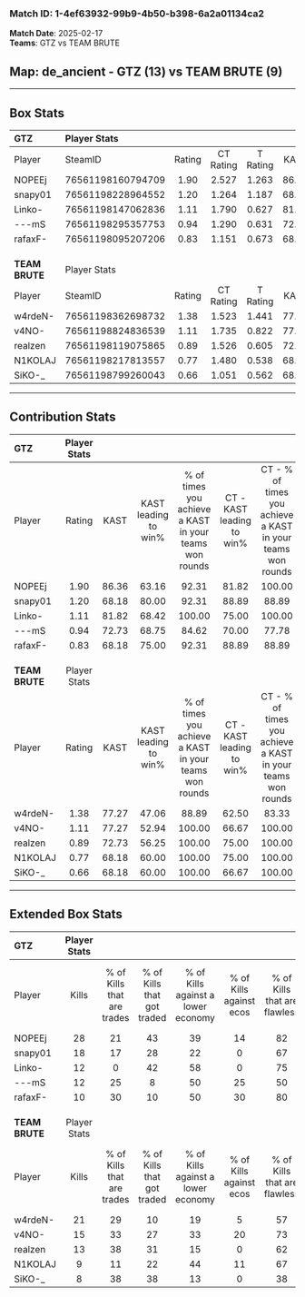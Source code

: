 ### Match ID: 1-4ef63932-99b9-4b50-b398-6a2a01134ca2  
**Match Date**: 2025-02-17  
**Teams**: GTZ vs TEAM BRUTE  

## **Map**: de_ancient - GTZ (13) vs TEAM BRUTE (9)  
---  

## Box Stats  

| **GTZ**        | Player Stats      |        |           |          |       |       |       |         |        |      |     |
| :- | :- | :-: | :-: | :-: | :-: | :-: | :-: | :-: | :-: | :-: | :-: |
| Player         | SteamID           | Rating | CT Rating | T Rating | KAST  |  ADR  | Kills | Assists | Deaths | K/D  | HS% |
| NOPEEj         | 76561198160794709 |  1.90  |   2.527   |  1.263   | 86.36 | 128.2 |  28   |    9    |   14   | 2.00 | 50  |
| snapy01        | 76561198228964552 |  1.20  |   1.264   |  1.187   | 68.18 | 80.8  |  18   |    4    |   14   | 1.29 | 61  |
| Linko-         | 76561198147062836 |  1.11  |   1.790   |  0.627   | 81.82 | 70.8  |  12   |    9    |   12   | 1.00 | 75  |
| ---mS          | 76561198295357753 |  0.94  |   1.290   |  0.631   | 72.73 | 51.5  |  12   |    6    |   13   | 0.92 | 58  |
| rafaxF-        | 76561198095207206 |  0.83  |   1.151   |  0.673   | 68.18 | 55.7  |  10   |    8    |   14   | 0.71 | 20  |
|                |                   |        |           |          |       |       |       |         |        |      |     |
|                |                   |        |           |          |       |       |       |         |        |      |     |
|                |                   |        |           |          |       |       |       |         |        |      |     |
| **TEAM BRUTE** | Player Stats      |        |           |          |       |       |       |         |        |      |     |
| Player         | SteamID           | Rating | CT Rating | T Rating | KAST  |  ADR  | Kills | Assists | Deaths | K/D  | HS% |
| w4rdeN-        | 76561198362698732 |  1.38  |   1.523   |  1.441   | 77.27 | 89.0  |  21   |    2    |   15   | 1.40 | 38  |
| v4NO-          | 76561198824836539 |  1.11  |   1.735   |  0.822   | 77.27 | 67.6  |  15   |    3    |   14   | 1.07 | 46  |
| realzen        | 76561198119075865 |  0.89  |   1.526   |  0.605   | 72.73 | 57.0  |  13   |    3    |   17   | 0.76 | 46  |
| N1KOLAJ        | 76561198217813557 |  0.77  |   1.480   |  0.538   | 68.18 | 69.3  |   9   |   11    |   17   | 0.53 | 77  |
| SiKO-_         | 76561198799260043 |  0.66  |   1.051   |  0.562   | 68.18 | 57.0  |   8   |    9    |   18   | 0.44 | 62  |
---  

## Contribution Stats  

| **GTZ**        | Player Stats |       |                      |                                                        |                           |                                                             |                          |                                                            |
| :- | :-: | :-: | :-: | :-: | :-: | :-: | :-: | :-: |
| Player         |    Rating    | KAST  | KAST leading to win% | % of times you achieve a KAST in your teams won rounds | CT - KAST leading to win% | CT - % of times you achieve a KAST in your teams won rounds | T - KAST leading to win% | T - % of times you achieve a KAST in your teams won rounds |
| NOPEEj         |     1.90     | 86.36 |        63.16         |                         92.31                          |           81.82           |                           100.00                            |          37.50           |                           75.00                            |
| snapy01        |     1.20     | 68.18 |        80.00         |                         92.31                          |           88.89           |                            88.89                            |          66.67           |                           100.00                           |
| Linko-         |     1.11     | 81.82 |        68.42         |                         100.00                         |           75.00           |                           100.00                            |          57.14           |                           100.00                           |
| ---mS          |     0.94     | 72.73 |        68.75         |                         84.62                          |           70.00           |                            77.78                            |          66.67           |                           100.00                           |
| rafaxF-        |     0.83     | 68.18 |        75.00         |                         92.31                          |           88.89           |                            88.89                            |          57.14           |                           100.00                           |
|                |              |       |                      |                                                        |                           |                                                             |                          |                                                            |
|                |              |       |                      |                                                        |                           |                                                             |                          |                                                            |
|                |              |       |                      |                                                        |                           |                                                             |                          |                                                            |
| **TEAM BRUTE** | Player Stats |       |                      |                                                        |                           |                                                             |                          |                                                            |
| Player         |    Rating    | KAST  | KAST leading to win% | % of times you achieve a KAST in your teams won rounds | CT - KAST leading to win% | CT - % of times you achieve a KAST in your teams won rounds | T - KAST leading to win% | T - % of times you achieve a KAST in your teams won rounds |
| w4rdeN-        |     1.38     | 77.27 |        47.06         |                         88.89                          |           62.50           |                            83.33                            |          33.33           |                           100.00                           |
| v4NO-          |     1.11     | 77.27 |        52.94         |                         100.00                         |           66.67           |                           100.00                            |          37.50           |                           100.00                           |
| realzen        |     0.89     | 72.73 |        56.25         |                         100.00                         |           75.00           |                           100.00                            |          37.50           |                           100.00                           |
| N1KOLAJ        |     0.77     | 68.18 |        60.00         |                         100.00                         |           75.00           |                           100.00                            |          42.86           |                           100.00                           |
| SiKO-_         |     0.66     | 68.18 |        60.00         |                         100.00                         |           66.67           |                           100.00                            |          50.00           |                           100.00                           |
---  

## Extended Box Stats  

| **GTZ**        | Player Stats |                            |                            |                                    |                         |                              |                                 |        |                             |                                     |                          |                               |                            |
| :- | :-: | :-: | :-: | :-: | :-: | :-: | :-: | :-: | :-: | :-: | :-: | :-: | :-: |
| Player         |    Kills     | % of Kills that are trades | % of Kills that got traded | % of Kills against a lower economy | % of Kills against ecos | % of Kills that are flawless | % of Kills that are close duels | Deaths | % of Deaths that get traded | % of Deaths against a lower economy | % of Deaths against ecos | % of Deaths that are flawless | % of Deaths that are close |
| NOPEEj         |      28      |             21             |             43             |                 39                 |           14            |              82              |                4                |   14   |             14              |                 21                  |            0             |              50               |             0              |
| snapy01        |      18      |             17             |             28             |                 22                 |            0            |              67              |               11                |   14   |              7              |                 14                  |            0             |              71               |             7              |
| Linko-         |      12      |             0              |             42             |                 58                 |            0            |              75              |                0                |   12   |             42              |                 25                  |            0             |              42               |             0              |
| ---mS          |      12      |             25             |             8              |                 50                 |           25            |              50              |                8                |   13   |             23              |                 15                  |            0             |              69               |             0              |
| rafaxF-        |      10      |             30             |             10             |                 50                 |           30            |              80              |               20                |   14   |             29              |                 21                  |            0             |              71               |             7              |
|                |              |                            |                            |                                    |                         |                              |                                 |        |                             |                                     |                          |                               |                            |
|                |              |                            |                            |                                    |                         |                              |                                 |        |                             |                                     |                          |                               |                            |
|                |              |                            |                            |                                    |                         |                              |                                 |        |                             |                                     |                          |                               |                            |
| **TEAM BRUTE** | Player Stats |                            |                            |                                    |                         |                              |                                 |        |                             |                                     |                          |                               |                            |
| Player         |    Kills     | % of Kills that are trades | % of Kills that got traded | % of Kills against a lower economy | % of Kills against ecos | % of Kills that are flawless | % of Kills that are close duels | Deaths | % of Deaths that get traded | % of Deaths against a lower economy | % of Deaths against ecos | % of Deaths that are flawless | % of Deaths that are close |
| w4rdeN-        |      21      |             29             |             10             |                 19                 |            5            |              57              |                5                |   15   |             27              |                 27                  |            7             |              80               |             13             |
| v4NO-          |      15      |             33             |             27             |                 33                 |           20            |              73              |                0                |   14   |             14              |                 21                  |            0             |              71               |             7              |
| realzen        |      13      |             38             |             31             |                 15                 |            0            |              62              |                0                |   17   |             29              |                 18                  |            0             |              76               |             0              |
| N1KOLAJ        |      9       |             11             |             22             |                 44                 |           11            |              67              |                0                |   17   |             47              |                 12                  |            0             |              65               |             12             |
| SiKO-_         |      8       |             38             |             38             |                 13                 |            0            |              38              |               13                |   18   |             28              |                 17                  |            0             |              72               |             6              |
